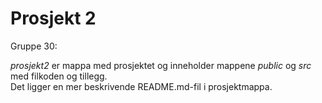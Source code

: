 # Prosjekt 2

Gruppe 30:

_prosjekt2_ er mappa med prosjektet og inneholder mappene _public_ og _src_ med filkoden og tillegg. \
Det ligger en mer beskrivende README.md-fil i prosjektmappa.